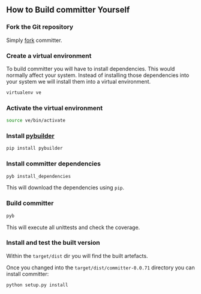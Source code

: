 ## How to Build committer Yourself

### Fork the Git repository

Simply [fork](https://github.com/aelgru/committer/fork_select) committer.

### Create a virtual environment

To build committer you will have to install dependencies.
This would normally affect your system.
Instead of installing those dependencies into your system we will install them into a virtual environment.

```bash
virtualenv ve
```

### Activate the virtual environment

```bash
source ve/bin/activate
```

### Install [pybuilder](http://pybuilder.github.com/)

```bash
pip install pybuilder
```

### Install committer dependencies

```bash
pyb install_dependencies
```

This will download the dependencies using `pip`.

### Build committer

```bash
pyb
```

This will execute all unittests and check the coverage.

### Install and test the built version

Within the `target/dist` dir you will find the built artefacts.

Once you changed into the `target/dist/committer-0.0.71` directory you can install committer:

```bash
python setup.py install
```

